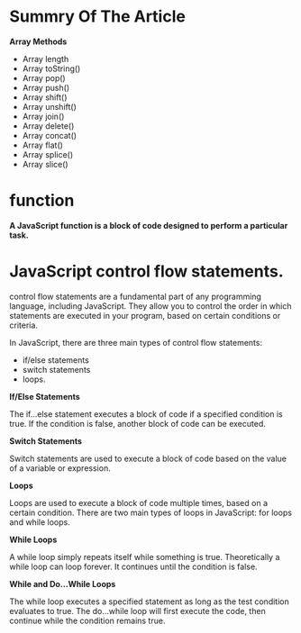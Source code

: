 # Summry Of The Article

**Array Methods**
- Array length
- Array toString()
- Array pop()
- Array push()
- Array shift()
- Array unshift()
- Array join()
- Array delete()
- Array concat()
- Array flat()
- Array splice()
- Array slice()

# function 

**A JavaScript function is a block of code designed to perform a particular task.**


# JavaScript control flow statements.

 control flow statements are a fundamental part of any programming language, including JavaScript. They allow you to control the order in which statements are executed in your program, based on certain conditions or criteria.

In JavaScript, there are three main types of control flow statements:

- if/else statements
- switch statements
- loops.


**If/Else Statements**

   The if…else statement executes a block of code if a specified condition is true. If the condition is false, another block of code can be executed.

   **Switch Statements**

   Switch statements are used to execute a block of code based on the value of a variable or expression.

   **Loops**

   Loops are used to execute a block of code multiple times, based on a certain condition. There are two main types of loops in JavaScript: for loops and while loops.

   **While Loops**

   A while loop simply repeats itself while something is true. Theoretically a while loop can loop forever. It continues until the condition is false.

   **While and Do…While Loops**

   The while loop executes a specified statement as long as the test condition evaluates to true. The do…while loop will first execute the code, then continue while the condition remains true.